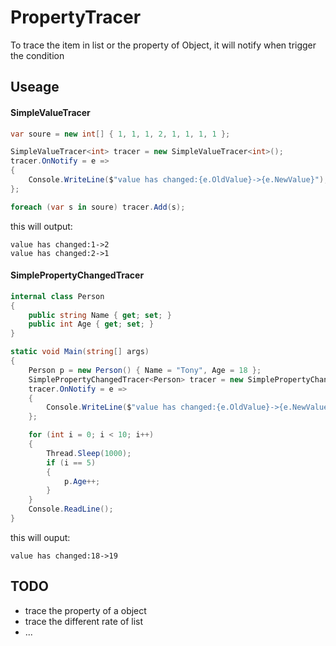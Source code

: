 ﻿# PropertyTracer
To trace the item in list or the property of Object,
it will notify when trigger the condition

## Useage
#### SimpleValueTracer
``` csharp
var soure = new int[] { 1, 1, 1, 2, 1, 1, 1, 1 };

SimpleValueTracer<int> tracer = new SimpleValueTracer<int>();
tracer.OnNotify = e =>
{
    Console.WriteLine($"value has changed:{e.OldValue}->{e.NewValue}");
};

foreach (var s in soure) tracer.Add(s);
```
this will output:
```
value has changed:1->2
value has changed:2->1
```
#### SimplePropertyChangedTracer
``` csharp
internal class Person
{
    public string Name { get; set; }
    public int Age { get; set; }
}

static void Main(string[] args)
{
    Person p = new Person() { Name = "Tony", Age = 18 };
    SimplePropertyChangedTracer<Person> tracer = new SimplePropertyChangedTracer<Person>(p,x=>x.Age);
    tracer.OnNotify = e =>
    {
        Console.WriteLine($"value has changed:{e.OldValue}->{e.NewValue}");
    };

    for (int i = 0; i < 10; i++)
    {
        Thread.Sleep(1000);
        if (i == 5)
        {
            p.Age++;
        }
    }
    Console.ReadLine();
}
```
this will ouput:
```
value has changed:18->19
```

## TODO
- trace the property of a object
- trace the different rate of list
- ...